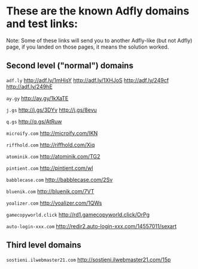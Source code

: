 # These are the known Adfly domains and test links: 

Note: Some of these links will send you to another Adfly-like (but not Adfly) page, 
if you landed on those pages, it means the solution worked. 

## Second level ("normal") domains

`adf.ly`
http://adf.ly/1mHisY
http://adf.ly/1XHJoS
http://adf.ly/249cf
http://adf.ly/249hE

`ay.gy`
http://ay.gy/1kXaTE

`j.gs`
http://j.gs/3DYv
http://j.gs/8evu

`q.gs`
http://q.gs/AtRuw

`microify.com`
http://microify.com/IKN

`riffhold.com`
http://riffhold.com/Xiq

`atominik.com`
http://atominik.com/TG2

`pintient.com`
http://pintient.com/wl

`babblecase.com`
http://babblecase.com/2Sv

`bluenik.com`
http://bluenik.com/7VT

`yoalizer.com`
http://yoalizer.com/1QWs

`gamecopyworld.click`
http://rd1.gamecopyworld.click/OrPg

`auto-login-xxx.com`
http://redir2.auto-login-xxx.com/14557011/sexart

## Third level domains

`sostieni.ilwebmaster21.com`
http://sostieni.ilwebmaster21.com/15p
